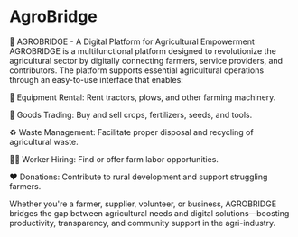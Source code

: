 # AgroBridge
🌾 AGROBRIDGE - A Digital Platform for Agricultural Empowerment
AGROBRIDGE is a multifunctional platform designed to revolutionize the agricultural sector by digitally connecting farmers, service providers, and contributors. The platform supports essential agricultural operations through an easy-to-use interface that enables:

🚜 Equipment Rental: Rent tractors, plows, and other farming machinery.

🛒 Goods Trading: Buy and sell crops, fertilizers, seeds, and tools.

♻️ Waste Management: Facilitate proper disposal and recycling of agricultural waste.

👨‍🌾 Worker Hiring: Find or offer farm labor opportunities.

❤️ Donations: Contribute to rural development and support struggling farmers.

Whether you're a farmer, supplier, volunteer, or business, AGROBRIDGE bridges the gap between agricultural needs and digital solutions—boosting productivity, transparency, and community support in the agri-industry.
